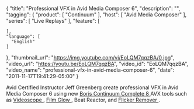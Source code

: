 {
  "title": "Professional VFX in Avid Media Composer 6",
  "description": "",
  "tagging": {
    "product": [
      "Continuum"
    ],
    "host": [
      "Avid Media Composer"
    ],
    "series": [
      "Live Replays"
    ],
    "feature": [

    ],
    "language": [
      "English"
    ]
  },
  "thumbnail_url": "https://img.youtube.com/vi/EoLQM7qqzBA/0.jpg",
  "video_url": "https://youtu.be/EoLQM7qqzBA",
  "video_id": "EoLQM7qqzBA",
  "video_name": "professional-vfx-in-avid-media-composer-6",
  "date": "2011-11-17T19:41:29-05:00"
}

Avid Certified Instructor Jeff Greenberg create professional VFX in Avid Media Composer 6 using new [ Boris Continuum Complete 8 ](/products/continuum/) AVX tools such as [ Videoscope ](/products/continuum-units/color-and-tone/), [ Film Glow ](/products/continuum-units/film-style/), Beat Reactor, and [ Flicker Remover ](/products/continuum-units/image-restoration/).


